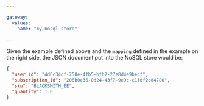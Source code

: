 ```yaml
---

gateway:
  values:
    name: "my-nosql-store"

---
```


Given the example defined above and the `mapping` defined in the example on the
right side, the JSON document put into the NoSQL store would be:
```json
{
  "user_id": "4d6c34df-250e-4fb5-bfb2-27e8d4e9becf",
  "subscription_id": "206b0e36-0d24-43f7-9e9c-c1fdf2cd4780",
  "sku": "BLACKSMITH_EE",
  "quantity": 1.0
}
```
